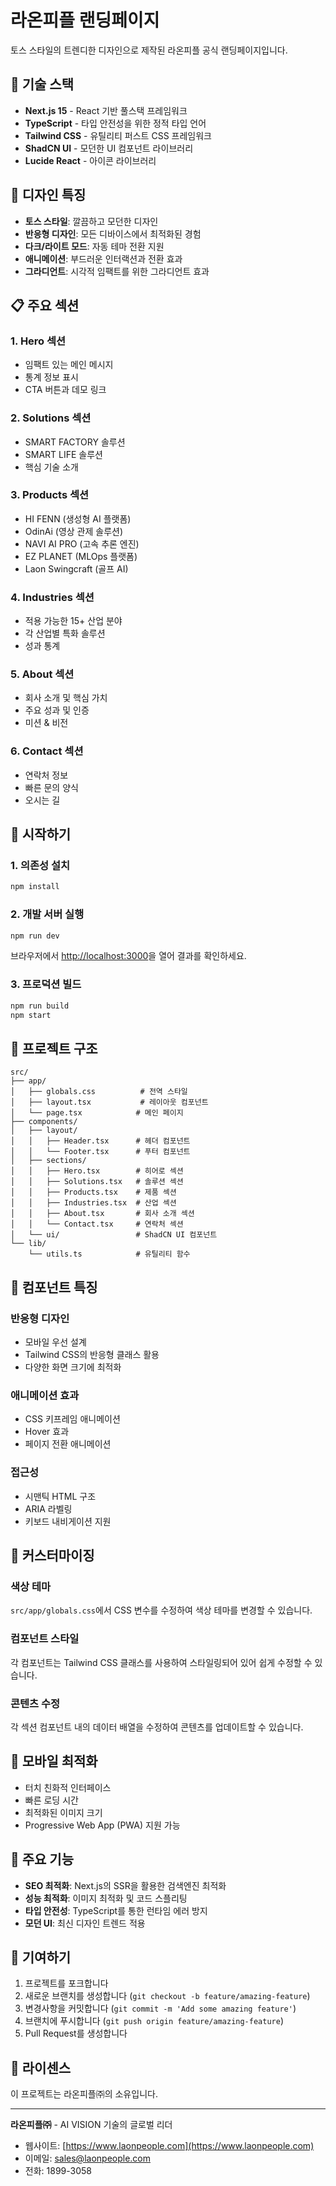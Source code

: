 # 라온피플 랜딩페이지

토스 스타일의 트렌디한 디자인으로 제작된 라온피플 공식 랜딩페이지입니다.

## 🚀 기술 스택

- **Next.js 15** - React 기반 풀스택 프레임워크
- **TypeScript** - 타입 안전성을 위한 정적 타입 언어
- **Tailwind CSS** - 유틸리티 퍼스트 CSS 프레임워크
- **ShadCN UI** - 모던한 UI 컴포넌트 라이브러리
- **Lucide React** - 아이콘 라이브러리

## 🎨 디자인 특징

- **토스 스타일**: 깔끔하고 모던한 디자인
- **반응형 디자인**: 모든 디바이스에서 최적화된 경험
- **다크/라이트 모드**: 자동 테마 전환 지원
- **애니메이션**: 부드러운 인터랙션과 전환 효과
- **그라디언트**: 시각적 임팩트를 위한 그라디언트 효과

## 📋 주요 섹션

### 1. Hero 섹션

- 임팩트 있는 메인 메시지
- 통계 정보 표시
- CTA 버튼과 데모 링크

### 2. Solutions 섹션

- SMART FACTORY 솔루션
- SMART LIFE 솔루션
- 핵심 기술 소개

### 3. Products 섹션

- HI FENN (생성형 AI 플랫폼)
- OdinAi (영상 관제 솔루션)
- NAVI AI PRO (고속 추론 엔진)
- EZ PLANET (MLOps 플랫폼)
- Laon Swingcraft (골프 AI)

### 4. Industries 섹션

- 적용 가능한 15+ 산업 분야
- 각 산업별 특화 솔루션
- 성과 통계

### 5. About 섹션

- 회사 소개 및 핵심 가치
- 주요 성과 및 인증
- 미션 & 비전

### 6. Contact 섹션

- 연락처 정보
- 빠른 문의 양식
- 오시는 길

## 🚀 시작하기

### 1. 의존성 설치

```bash
npm install
```

### 2. 개발 서버 실행

```bash
npm run dev
```

브라우저에서 [http://localhost:3000](http://localhost:3000)을 열어 결과를 확인하세요.

### 3. 프로덕션 빌드

```bash
npm run build
npm start
```

## 📁 프로젝트 구조

```
src/
├── app/
│   ├── globals.css          # 전역 스타일
│   ├── layout.tsx           # 레이아웃 컴포넌트
│   └── page.tsx            # 메인 페이지
├── components/
│   ├── layout/
│   │   ├── Header.tsx      # 헤더 컴포넌트
│   │   └── Footer.tsx      # 푸터 컴포넌트
│   ├── sections/
│   │   ├── Hero.tsx        # 히어로 섹션
│   │   ├── Solutions.tsx   # 솔루션 섹션
│   │   ├── Products.tsx    # 제품 섹션
│   │   ├── Industries.tsx  # 산업 섹션
│   │   ├── About.tsx       # 회사 소개 섹션
│   │   └── Contact.tsx     # 연락처 섹션
│   └── ui/                 # ShadCN UI 컴포넌트
└── lib/
    └── utils.ts            # 유틸리티 함수
```

## 🎨 컴포넌트 특징

### 반응형 디자인

- 모바일 우선 설계
- Tailwind CSS의 반응형 클래스 활용
- 다양한 화면 크기에 최적화

### 애니메이션 효과

- CSS 키프레임 애니메이션
- Hover 효과
- 페이지 전환 애니메이션

### 접근성

- 시맨틱 HTML 구조
- ARIA 라벨링
- 키보드 내비게이션 지원

## 🔧 커스터마이징

### 색상 테마

`src/app/globals.css`에서 CSS 변수를 수정하여 색상 테마를 변경할 수 있습니다.

### 컴포넌트 스타일

각 컴포넌트는 Tailwind CSS 클래스를 사용하여 스타일링되어 있어 쉽게 수정할 수 있습니다.

### 콘텐츠 수정

각 섹션 컴포넌트 내의 데이터 배열을 수정하여 콘텐츠를 업데이트할 수 있습니다.

## 📱 모바일 최적화

- 터치 친화적 인터페이스
- 빠른 로딩 시간
- 최적화된 이미지 크기
- Progressive Web App (PWA) 지원 가능

## 🌟 주요 기능

- **SEO 최적화**: Next.js의 SSR을 활용한 검색엔진 최적화
- **성능 최적화**: 이미지 최적화 및 코드 스플리팅
- **타입 안전성**: TypeScript를 통한 런타임 에러 방지
- **모던 UI**: 최신 디자인 트렌드 적용

## 🤝 기여하기

1. 프로젝트를 포크합니다
2. 새로운 브랜치를 생성합니다 (`git checkout -b feature/amazing-feature`)
3. 변경사항을 커밋합니다 (`git commit -m 'Add some amazing feature'`)
4. 브랜치에 푸시합니다 (`git push origin feature/amazing-feature`)
5. Pull Request를 생성합니다

## 📄 라이센스

이 프로젝트는 라온피플㈜의 소유입니다.

---

**라온피플㈜** - AI VISION 기술의 글로벌 리더

- 웹사이트: [https://www.laonpeople.com](https://www.laonpeople.com)
- 이메일: sales@laonpeople.com
- 전화: 1899-3058
